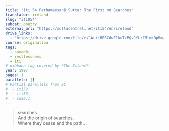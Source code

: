 ```yaml
---
title: "Iti 54 Paṭhamaesanā Sutta: The First on Searches"
translator: ireland
slug: "iti054"
subcat: poetry
external_url: "https://suttacentral.net/iti54/en/ireland"
drive_links:
  - "https://drive.google.com/file/d/1WuiiRBSCdwF1kuTzPQvJYLzZMlmkDpRm/view?usp=drivesdk"
course: origination
tags:
  - samadhi
  - restlessness
  - iti
# nibbana tag covered by *The Island*
year: 1997
pages: 1
parallels: []
# Partial parallels from SC
#  - iti52
#  - iti56
#  - sn36.1
---
```


> searches  
And the origin of searches,  
Where they cease and the path...

<!---->
